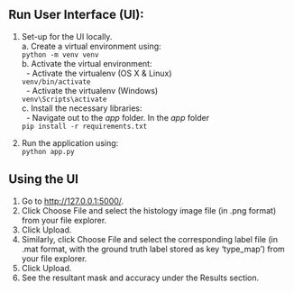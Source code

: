 ## Run User Interface (UI): 
1. Set-up for the UI locally.    
a. Create a virtual environment using: <br> `python -m venv venv`   
b. Activate the virtual environment:     
&nbsp; - Activate the virtualenv (OS X & Linux)   <br>`venv/bin/activate`   
&nbsp; - Activate the virtualenv (Windows) <br>  `venv\Scripts\activate`   
c. Install the necessary libraries:  
&nbsp; - Navigate out to the *app* folder. In the *app* folder  <br> `pip install -r requirements.txt`

2. Run the application using:   
   `python app.py`
   
## Using the UI
1. Go to http://127.0.0.1:5000/. 
2. Click Choose File and select the histology image file (in .png format) from your file explorer.
3. Click Upload. 
4. Similarly, click Choose File and select the corresponding label file (in .mat format, with the ground truth label stored as key ‘type_map’) from your file explorer.
5. Click Upload.
6. See the resultant mask and accuracy under the Results section.
